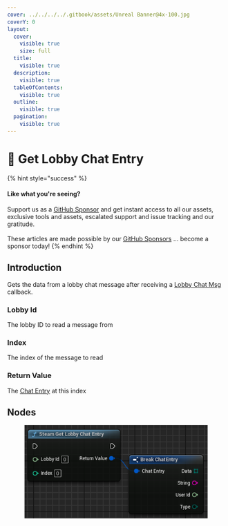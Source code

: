 ```yaml
---
cover: ../../../../.gitbook/assets/Unreal Banner@4x-100.jpg
coverY: 0
layout:
  cover:
    visible: true
    size: full
  title:
    visible: true
  description:
    visible: true
  tableOfContents:
    visible: true
  outline:
    visible: true
  pagination:
    visible: true
---
```


# 🔵 Get Lobby Chat Entry

{% hint style="success" %}
#### Like what you're seeing?

Support us as a [GitHub Sponsor](../../../../become-a-sponsor/) and get instant access to all our assets, exclusive tools and assets, escalated support and issue tracking and our gratitude.\
\
These articles are made possible by our [GitHub Sponsors](../../../../become-a-sponsor/) ... become a sponsor today!
{% endhint %}

## Introduction

Gets the data from a lobby chat message after receiving a [Lobby Chat Msg](lobby-chat-msg.md) callback.

### Lobby Id

The lobby ID to read a message from

### Index

The index of the message to read

### Return Value

The [Chat Entry](../types/chat-entry.md) at this index

## Nodes

<figure><img src="../../../../.gitbook/assets/image (22) (1).png" alt=""><figcaption></figcaption></figure>
